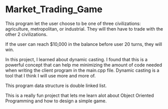 # Market_Trading_Game

This program let the user choose to be one of three civilizations: agriculture, metropolitan, or industrial. 
They will then have to trade with the other 2 civilizations.

If the user can reach $10,000 in the balance before user 20 turns, they will win.

In this project, I learned about dynamic casting. I found that this is a powerful concept that can help me minimizing 
the amount of code needed when writing the client program in the main.cpp file. Dynamic casting is a tool that I think 
I will use more and more of.

This program data structure is double linked list.

This is a really fun project that lets me learn alot about Object Oriented Programming and how to design a simple game.
